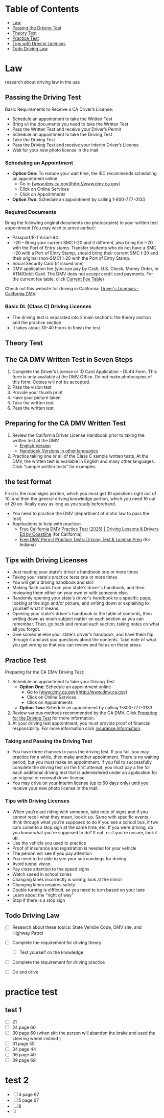 # Table of Contents
- [Law](#law)
- [Passing the Driving Test](#passing-the-driving-test)
- [Theory Test](#theory-test)
- [Practice Test](#practice-test)
- [Tips with Driving Licenses](#tips-with-driving-licenses)
- [Todo Driving Law](#todo-driving-law)

# Law
research about driving law in the usa

## Passing the Driving Test
Basic Requirements to Receive a CA Driver’s License:
- Schedule an appointment to take the Written Test
- Bring all the documents you need to take the Written Test
- Pass the Written Test and receive your Driver’s Permit
- Schedule an appointment to take the Driving Test
- Take the Driving Test
- Pass the Driving Test and receive your interim Driver’s License
- Wait for your new photo license in the mail

### Scheduling an Appointment
- **Option One:** To reduce your wait time, the IEC recommends scheduling an appointment online
  - Go to [www.dmv.ca.gov](http://www.dmv.ca.gov)
  - Click on Online Services
  - Click on Appointments
- **Option Two:** Schedule an appointment by calling 1-800-777-0133



### Required Documents
Bring the following original documents (no photocopies) to your written test appointment (You may wish to arrive earlier):
- Passport/F-1 Visa/I-94
- I-20 – Bring your current SMC I-20 and if different, also bring the I-20 with the Port of Entry stamp. Transfer students who do not have a SMC I-20 with a Port of Entry Stamp, should bring their current SMC I-20 and their original (non-SMC) I-20 with the Port of Entry Stamp.
- Social Security Card (if issued one)
- DMV application fee (you can pay by Cash, U.S. Check, Money Order, or ATM/Debit Card. The DMV does not accept credit card payments. For the current fee table, click [Current Fee Table](http://dmv.ca.gov))

Check out this website for driving in California: [Driver's Licenses - California DMV](https://www.dmv.ca.gov/portal/driver-licenses-identification-cards/driver-licenses-dl/)

### Basic DL (Class C) Driving Licenses
- The driving test is separated into 2 main sections: the theory section and the practice section
- It takes about 30-40 hours to finish the test


## Theory Test

## The CA DMV Written Test in Seven Steps
1. Complete the Driver’s License or ID Card Application – DL44 Form. This form is only available at the DMV Office. Do not make photocopies of this form. Copies will not be accepted.
2. Pass the vision test
3. Provide your thumb print
4. Have your picture taken
5. Take the written test
6. Pass the written test

## Preparing for the CA DMV Written Test
1. Review the California Driver License Handbook prior to taking the written test at the DMV.
   - [English Version](https://www.dmv.ca.gov/portal/file/california-driver-handbook-pdf)
   - [Handbook Versions in other languages](http://dmv.ca.gov/pubs/pubs.htm)
2. Practice taking one or all of the Class C sample written tests. At the DMV, the written test is available in English and many other languages. Click “sample written tests” for examples.
## the test format 
First is the road signs portion, which you must get 10 questions right out of 10, and then the general driving knowledge portion, which you need 16 out of 20 on. Really easy as long as you study beforehand.
- You need to practice the DMV (department of motor law to pass the test)
- Applications to help with practice:
  - [Free California DMV Practice Test (2025) | Driving Lessons & Drivers Ed by Coastline](https://coastlineacademy.com/dmv-practice-test) (for California)
  - [Free DMV Permit Practice Tests: Driving Test & License Prep](https://driving-tests.org/) (for Indiana)


## Tips with Driving Licenses
- Just reading your state's driver's handbook one or more times
- Taking your state's practice tests one or more times
- You will get a driving handbook and skill
-  Making flash cards from your state's driver's handbook, and then reviewing them either on your own or with someone else.
- Randomly opening your state's driver's handbook to a specific page, looking at the sign and/or picture, and writing down or explaining to yourself what it means.
- Opening your state's driver's handbook to the table of contents, then writing down as much subject matter on each section as you can remember. Then, go back and reread each section, taking notes on what all you forgot.
- Give someone else your state's driver's handbook, and have them flip through it and ask you questions about the contents. Take note of what you get wrong so that you can review and focus on those areas.
## Practice Test
Preparing for the CA DMV Driving Test:
1. Schedule an appointment to take your Driving Test.
   - **Option One:** Schedule an appointment online
     - Go to [www.dmv.ca.gov](http://www.dmv.ca.gov)
     - Click on Online Services
     - Click on Appointments
   - **Option Two:** Schedule an appointment by calling 1-800-777-0133
2. Review various methods recommended by the CA DMV. Click [Preparing for the Driving Test](http://dmv.ca.gov) for more information.
3. At your driving test appointment, you must provide proof of financial responsibility. For more information click [Insurance Information](http://dmv.ca.gov).
### Taking and Passing the Driving Test
- You have three chances to pass the driving test. If you fail, you may practice for a while, then make another appointment. There is no waiting period, but you must make an appointment. If you fail to successfully complete the driving test on the first attempt, you must pay a fee for each additional driving test that is administered under an application for an original or renewal driver license.
- You may drive on your interim license (up to 60 days only) until you receive your new photo license in the mail.

### Tips with Driving Licenses
- When you're out riding with someone, take note of signs and if you cannot recall what they mean, look it up. Same with specific events - think through what you're supposed to do if you see a school bus, if two cars come to a stop sign at the same time, etc. If you were driving, do you know what you're supposed to do? If not, or if you're unsure, look it up.
- Use the vehicle you used to practice
- Proof of insurance and registration is needed for your vehicle
- The person will see if you pay attention
- You need to be able to see your surroundings for driving
- Avoid tunnel vision
- Pay close attention to the speed signs
- Watch speed in school zones
- Changing lanes incorrectly is wrong; look at the mirror
- Changing lanes requires safety
- Double turning is difficult, so you need to turn based on your lane
- Learn about the "right of way"
- Stop if there is a stop sign




## Todo Driving Law
- [ ] Research about these topics: State Vehicle Code, DMV site, and Highway Patrol
- [ ] Complete the requirement for driving theory
  - [ ] Test yourself on the knowledge
- [ ] Complete the requirement for driving practice
- [ ] Go and drive



# practice test 

## test 1 
- [ ] 21
- [ ] 24  page 60 
- [ ] 30  page 60 (when skit the person will abandon  the brake and used the steering wheel instead ) 
- [ ] 31 page 50   
- [ ] 34 page 44
- [ ] 36 page 40  
- [ ] 39 page  69 

# test 2 
- [ ] 4 page 67 
- [ ] 5 page 67
- [ ] 8 
- [ ] 